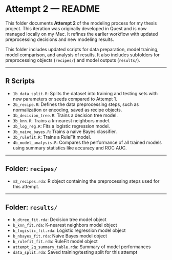 # Attempt 2 — README

This folder documents **Attempt 2** of the modeling process for my thesis project. This iteration was originally developed in Quest and is now managed locally on my Mac. It refines the earlier workflow with updated preprocessing decisions and new modeling results.

This folder includes updated scripts for data preparation, model training, model comparison, and analysis of results. It also includes subfolders for preprocessing objects (`recipes/`) and model outputs (`results/`).

---

## R Scripts

- `1b_data_split.R`: Splits the dataset into training and testing sets with new parameters or seeds compared to Attempt 1.
- `2b_recipe.R`: Defines the data preprocessing steps, such as normalization or encoding, saved as recipe objects.
- `3b_decision_tree.R`: Trains a decision tree model.
- `3b_knn.R`: Trains a k-nearest neighbors model.
- `3b_log_reg.R`: Fits a logistic regression model.
- `3b_naive_bayes.R`: Trains a naive Bayes classifier.
- `3b_rulefit.R`: Trains a RuleFit model.
- `4b_model_analysis.R`: Compares the performance of all trained models using summary statistics like accuracy and ROC AUC.

---

## Folder: `recipes/`

- `m2_recipes.rda`: R object containing the preprocessing steps used for this attempt.

---

## Folder: `results/`

- `b_dtree_fit.rda`: Decision tree model object
- `b_knn_fit.rda`: K-nearest neighbors model object
- `b_logistic_fit.rda`: Logistic regression model object
- `b_nbayes_fit.rda`: Naive Bayes model object
- `b_rulefit_fit.rda`: RuleFit model object
- `attempt_2q_summary_table.rda`: Summary of model performances
- `data_split.rda`: Saved training/testing split for this attempt
